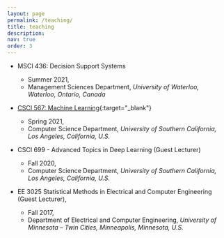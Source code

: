 ```yaml
---
layout: page
permalink: /teaching/
title: teaching
description: 
nav: true
order: 3
---
```


- MSCI 436: Decision Support Systems
	- Summer 2021, 
	- Management Sciences Department, _University of Waterloo, Waterloo, Ontario, Canada_

- [CSCI 567: Machine Learning](/assets/courses/CSCI567/index.html){:target="\_blank"} 
	- Spring 2021, 
	- Computer Science Department, _University of Southern California, Los Angeles, California, U.S._

- CSCI 699 - Advanced Topics in Deep Learning (Guest Lecturer)
	- Fall 2020, 
	- Computer Science Department, _University of Southern California, Los Angeles, California, U.S._

- EE 3025 Statistical Methods in Electrical and Computer Engineering (Guest Lecturer), 
	- Fall 2017, 
	- Department of Electrical and Computer Engineering, _University of Minnesota – Twin Cities, Minneapolis, Minnesota, U.S._



